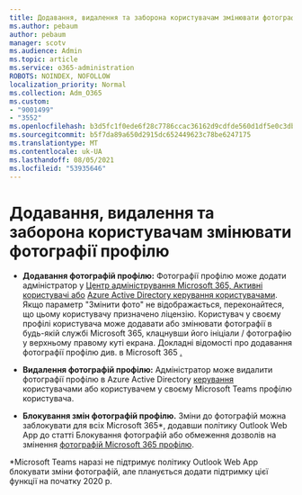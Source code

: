 ```yaml
---
title: Додавання, видалення та заборона користувачам змінювати фотографії профілю
ms.author: pebaum
author: pebaum
manager: scotv
ms.audience: Admin
ms.topic: article
ms.service: o365-administration
ROBOTS: NOINDEX, NOFOLLOW
localization_priority: Normal
ms.collection: Adm_O365
ms.custom:
- "9001499"
- "3552"
ms.openlocfilehash: b3d5fc1f0ede6f28c7786ccac36162d9cdfde560d1df5e0c3db8128b5ee51a4f
ms.sourcegitcommit: b5f7da89a650d2915dc652449623c78be6247175
ms.translationtype: MT
ms.contentlocale: uk-UA
ms.lasthandoff: 08/05/2021
ms.locfileid: "53935646"
---
```

# <a name="add-remove-or-prevent-users-from-changing-profile-photos"></a>Додавання, видалення та заборона користувачам змінювати фотографії профілю

- **Додавання фотографій профілю:** Фотографії профілю може додати адміністратор у [Центр адміністрування Microsoft 365, Активні користувачі або](https://admin.microsoft.com/Adminportal/Home?source=applauncher#/users) [Azure Active Directory керування користувачами](https://portal.azure.com/#blade/Microsoft_AAD_IAM/UsersManagementMenuBlade/AllUsers).  Якщо параметр "Змінити фото" не відображається, переконайтеся, що цьому користувачу призначено ліцензію. Користувач у своєму профілі користувача може додавати або змінювати фотографії в будь-якій службі Microsoft 365, клацнувши його ініціали / фотографію у верхньому правому куті екрана. Докладні відомості про додавання фотографії профілю див. в Microsoft 365 [.](https://support.office.com/article/add-your-profile-photo-to-office-365-2eaf93fd-b3f1-43b9-9cdc-bdcd548435b7)

- **Видалення фотографій профілю:** Адміністратор може видалити фотографії профілю в Azure Active Directory [керування](https://portal.azure.com/#blade/Microsoft_AAD_IAM/UsersManagementMenuBlade/AllUsers) користувачами або користувачем у своєму Microsoft Teams профілю користувача.

- **Блокування змін фотографій профілю.** Зміни до фотографій можна заблокувати для всіх Microsoft 365*, додавши політику Outlook Web App до статті Блокування фотографій або обмеження дозволів на змінення [фотографій Microsoft 365 профілю](https://answers.microsoft.com/msoffice/forum/msoffice_o365admin-mso_dep365-mso_o365b/locking-photos-or-restricting-permissions-to/1d19ae4f-de5d-4c3d-a0ad-4b8b8ac32e3d).

*Microsoft Teams наразі не підтримує політику Outlook Web App блокувати зміни фотографій, але планується додати підтримку цієї функції на початку 2020 р.
